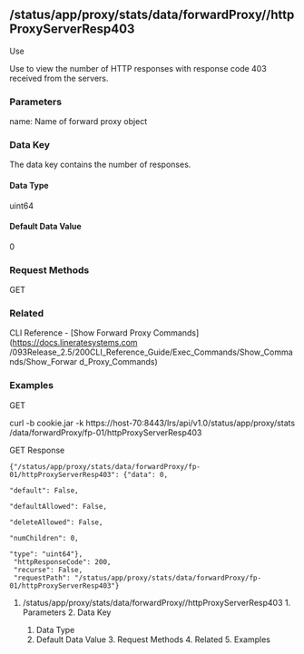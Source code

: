 ## /status/app/proxy/stats/data/forwardProxy/<name>/httpProxyServerResp403

Use

Use to view the number of HTTP responses with response code 403 received from
the servers.

### Parameters

name: Name of forward proxy object

### Data Key

The data key contains the number of responses.

#### Data Type

uint64

#### Default Data Value

0

### Request Methods

GET

### Related

CLI Reference - [Show Forward Proxy Commands](https://docs.lineratesystems.com
/093Release_2.5/200CLI_Reference_Guide/Exec_Commands/Show_Commands/Show_Forwar
d_Proxy_Commands)

### Examples

GET

curl -b cookie.jar -k https://host-70:8443/lrs/api/v1.0/status/app/proxy/stats
/data/forwardProxy/fp-01/httpProxyServerResp403

GET Response

    
    {"/status/app/proxy/stats/data/forwardProxy/fp-01/httpProxyServerResp403": {"data": 0,
                                                                                 "default": False,
                                                                                 "defaultAllowed": False,
                                                                                 "deleteAllowed": False,
                                                                                 "numChildren": 0,
                                                                                 "type": "uint64"},
     "httpResponseCode": 200,
     "recurse": False,
     "requestPath": "/status/app/proxy/stats/data/forwardProxy/fp-01/httpProxyServerResp403"}
    

  1. /status/app/proxy/stats/data/forwardProxy/<name>/httpProxyServerResp403
    1. Parameters
    2. Data Key
      1. Data Type
      2. Default Data Value
    3. Request Methods
    4. Related
    5. Examples

